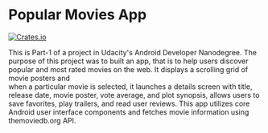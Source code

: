# Popular Movies App

[![Crates.io](https://img.shields.io/crates/l/rustc-serialize.svg?maxAge=2592000)]()

This is Part-1 of a project in Udacity's Android Developer Nanodegree. The purpose of this project was to built an app, 
that is to help users discover popular and most rated movies on the web. It displays a scrolling grid of movie posters and  
when a  particular movie is selected, it launches a details screen with title, release date, movie poster, vote average, and plot synopsis, 
allows users to save favorites, play trailers, and read user reviews. This app utilizes core Android user interface components and 
fetches movie information using themoviedb.org API.
